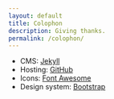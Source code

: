 ```yaml
---
layout: default
title: Colophon
description: Giving thanks.
permalink: /colophon/
---
```


* CMS: [Jekyll](https://jekyllrb.com/)
* Hosting: [GitHub](https://github.com)
* Icons: [Font Awesome](https://fontawesome.com/)
* Design system: [Bootstrap](https://getbootstrap.com/)